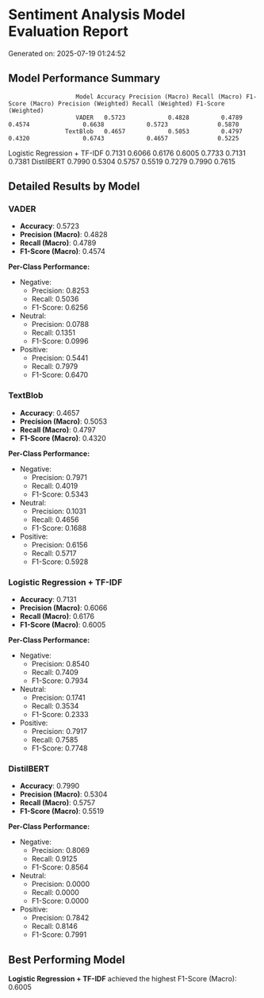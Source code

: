 # Sentiment Analysis Model Evaluation Report

Generated on: 2025-07-19 01:24:52

## Model Performance Summary

                       Model Accuracy Precision (Macro) Recall (Macro) F1-Score (Macro) Precision (Weighted) Recall (Weighted) F1-Score (Weighted)
                       VADER   0.5723            0.4828         0.4789           0.4574               0.6638            0.5723              0.5870
                    TextBlob   0.4657            0.5053         0.4797           0.4320               0.6743            0.4657              0.5225
Logistic Regression + TF-IDF   0.7131            0.6066         0.6176           0.6005               0.7733            0.7131              0.7381
                  DistilBERT   0.7990            0.5304         0.5757           0.5519               0.7279            0.7990              0.7615


## Detailed Results by Model

### VADER

- **Accuracy**: 0.5723
- **Precision (Macro)**: 0.4828
- **Recall (Macro)**: 0.4789
- **F1-Score (Macro)**: 0.4574

**Per-Class Performance:**
- Negative:
  - Precision: 0.8253
  - Recall: 0.5036
  - F1-Score: 0.6256
- Neutral:
  - Precision: 0.0788
  - Recall: 0.1351
  - F1-Score: 0.0996
- Positive:
  - Precision: 0.5441
  - Recall: 0.7979
  - F1-Score: 0.6470

### TextBlob

- **Accuracy**: 0.4657
- **Precision (Macro)**: 0.5053
- **Recall (Macro)**: 0.4797
- **F1-Score (Macro)**: 0.4320

**Per-Class Performance:**
- Negative:
  - Precision: 0.7971
  - Recall: 0.4019
  - F1-Score: 0.5343
- Neutral:
  - Precision: 0.1031
  - Recall: 0.4656
  - F1-Score: 0.1688
- Positive:
  - Precision: 0.6156
  - Recall: 0.5717
  - F1-Score: 0.5928

### Logistic Regression + TF-IDF

- **Accuracy**: 0.7131
- **Precision (Macro)**: 0.6066
- **Recall (Macro)**: 0.6176
- **F1-Score (Macro)**: 0.6005

**Per-Class Performance:**
- Negative:
  - Precision: 0.8540
  - Recall: 0.7409
  - F1-Score: 0.7934
- Neutral:
  - Precision: 0.1741
  - Recall: 0.3534
  - F1-Score: 0.2333
- Positive:
  - Precision: 0.7917
  - Recall: 0.7585
  - F1-Score: 0.7748

### DistilBERT

- **Accuracy**: 0.7990
- **Precision (Macro)**: 0.5304
- **Recall (Macro)**: 0.5757
- **F1-Score (Macro)**: 0.5519

**Per-Class Performance:**
- Negative:
  - Precision: 0.8069
  - Recall: 0.9125
  - F1-Score: 0.8564
- Neutral:
  - Precision: 0.0000
  - Recall: 0.0000
  - F1-Score: 0.0000
- Positive:
  - Precision: 0.7842
  - Recall: 0.8146
  - F1-Score: 0.7991

## Best Performing Model

**Logistic Regression + TF-IDF** achieved the highest F1-Score (Macro): 0.6005
